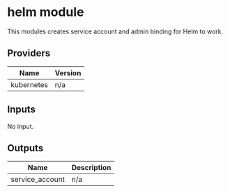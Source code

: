 # helm module

This modules creates service account and admin binding for Helm to work.

<!-- BEGINNING OF PRE-COMMIT-TERRAFORM DOCS HOOK -->
## Providers

| Name | Version |
|------|---------|
| kubernetes | n/a |

## Inputs

No input.

## Outputs

| Name | Description |
|------|-------------|
| service\_account | n/a |

<!-- END OF PRE-COMMIT-TERRAFORM DOCS HOOK -->
